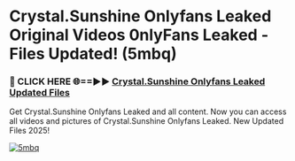 # Crystal.Sunshine Onlyfans Leaked Original Videos 0nlyFans Leaked - Files Updated! (5mbq)

<h3>🔴 CLICK HERE 🌐==►► <a href="https://tinyurl.com/x26r9saj" rel="nofollow">Crystal.Sunshine Onlyfans Leaked Updated Files</a></h3>

Get Crystal.Sunshine Onlyfans Leaked and all content. Now you can access all videos and pictures of Crystal.Sunshine Onlyfans Leaked. New Updated Files 2025!

[![5mbq](https://i.imgur.com/LkgZPqh.gif)](https://tinyurl.com/x26r9saj)
